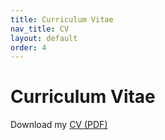 ```yaml
---
title: Curriculum Vitae
nav_title: CV
layout: default
order: 4
---
```


# Curriculum Vitae

Download my [CV (PDF)](./vitae-gedare.pdf)

